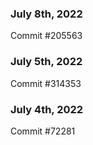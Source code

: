 ### July 8th, 2022

Commit #205563

### July 5th, 2022

Commit #314353


### July 4th, 2022

Commit #72281

